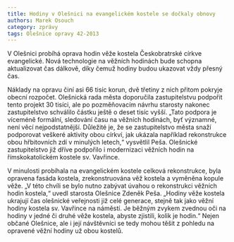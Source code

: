 ```yaml
---
title: Hodiny v Olešnici na evangelickém kostele se dočkaly obnovy
authors: Marek Osouch
category: zprávy
tags: Olešnice opravy 42-2013
---
```


V Olešnici probíhá oprava hodin věže kostela Českobratrské církve evangelické. Nová technologie na věžních hodinách bude schopna aktualizovat čas dálkově, díky čemuž hodiny budou ukazovat vždy přesný čas.

Náklady na opravu činí asi 66 tisíc korun, dvě třetiny z nich přitom pokryje obecní rozpočet. Olešnická rada města doporučila zastupitelstvu podpořit tento projekt 30 tisíci, ale po pozměňovacím návrhu starosty nakonec zastupitelstvo schválilo částku ještě o deset tisíc vyšší. „Tato podpora je víceméně formální, sledování času na věžních hodinách, byť významné, není věcí nejpodstatnější. Důležité je, že se zastupitelstvo města snaží podporovat veškeré aktivity obou církví, jak ukázala například rekonstrukce obou hřbitovních zdí v minulých letech,“ vysvětlil Peša. Olešnické zastupitelstvo již dříve podpořilo i modernizaci věžních hodin na římskokatolickém kostele sv. Vavřince.

V minulosti probíhala na evangelickém kostele celková rekonstrukce, byla opravena fasáda kostela, zrekonstruována věž kostela a vyměněna kopule věže. „V této chvíli se bylo nutno zabývat úvahou o rekonstrukci věžních hodin kostela,“ uvedl starosta Olešnice Zdeněk Peša. „Hodiny věže kostela ukrajují čas olešnické veřejnosti již celé generace, stejně tak jako věžní hodiny kostela sv. Vavřince na náměstí. Je běžným zvykem zvednou oči na hodiny v jedné či druhé věže kostela, abyste zjistili, kolik je hodin.“ Nejen občané Olešnice, ale i její návštěvníci se tedy mohou těšit z pohledu na opravené věžní hodiny už obou kostelů.
